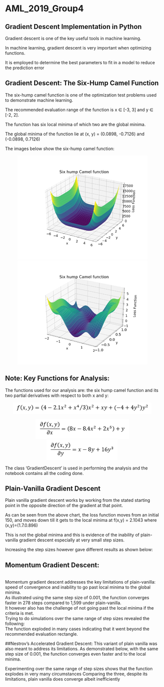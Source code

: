 # AML_2019_Group4

## Gradient Descent Implementation in Python
</p>Gradient descent is one of the key useful tools in machine learning.
</p>In machine learning, gradient descent is very important when optimizing functions.
</p>It is employed to determine the best parameters to fit in a model to reduce the prediction error

## Gradient Descent: The Six-Hump Camel Function
</p>The six-hump camel function is one of the optimization test problems used to demonstrate machine learning.
</p>The recommended evaluation range of the function is x ∈ [-3, 3] and y ∈ [-2, 2].
</p>The function has six local minima of which two are the global minima.
</p>The global minima of the function lie at (x, y) = (0.0898, -0.7126) and (-0.0898, 0.7126) 
</p>The images below show the six-hump camel function:
<p align="center">
  <img src="https://github.com/DennisOndieki/AML_2019_Group4/blob/master/Images/6_hump_plot.png" width="425"> <img src="https://github.com/DennisOndieki/AML_2019_Group4/blob/master/Images/6_hump_closeup.png" width="425">

## Note: Key Functions for Analysis:
</p>The functions used for our analysis are: the six hump camel function and its two partial derivatives with respect to both x and y:
<p align="center">
  <img src="https://github.com/DennisOndieki/AML_2019_Group4/blob/master/Images/loss_function.PNG"> 
</p>
<p align="center">
  <img src="https://github.com/DennisOndieki/AML_2019_Group4/blob/master/Images/partial_x.png"> <img src="https://github.com/DennisOndieki/AML_2019_Group4/blob/master/Images/partial_y.png">
</p>
</p>The class ‘GradientDescent’ is used in performing the analysis and the notebook contains all the coding done.

## Plain-Vanilla Gradient Descent
</p>Plain vanilla gradient descent works by working from the stated starting point in the opposite direction of the gradient at that point.
</p>As can be seen from the above chart, the loss function moves from an initial 150, and moves down till it gets to the local minima at f(x,y) = 2.1043 where (x,y)=(1.7.0.896)
</p>This is not the global minima and this is evidence of the inability of plain-vanilla gradient descent especially at very small step sizes.
</p>Increasing the step sizes however gave different results as shown below:

## Momentum Gradient Descent:
<br>Momentum gradient descent addresses the key limitations of plain-vanilla: speed of convergence and inability to go past local minima to the global minima. 
<br>As illustrated using the same step size of 0.001, the function converges faster in 278 steps compared to 1,599 under plain-vanilla.
<br>It however also has the challenge of not going past the local minima if the criteria is met.
<br>Trying to do simulations over the same range of step sizes revealed the following:
<br>The function exploded in many cases indicating that it went beyond the recommended evaluation rectangle.

##Nestrov’s Accelerated Gradient Descent:
This variant of plain vanilla was also meant to address its limitations.
As demonstrated below, with the same step size of 0.001, the function converges even faster and to the local minima.

Experimenting over the same range of step sizes shows that the function explodes in very many circumstances
Comparing the three, despite its limitations, plain vanilla does converge albeit inefficiently
